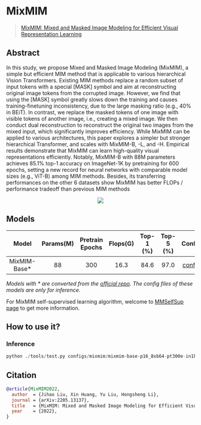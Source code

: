# MixMIM

> [MixMIM: Mixed and Masked Image Modeling for Efficient Visual Representation Learning](https://arxiv.org/abs/2205.13137)

<!-- [ALGORITHM] -->

## Abstract

In this study, we propose Mixed and Masked Image Modeling (MixMIM), a
simple but efficient MIM method that is applicable to various hierarchical Vision
Transformers. Existing MIM methods replace a random subset of input tokens with
a special [MASK] symbol and aim at reconstructing original image tokens from
the corrupted image. However, we find that using the [MASK] symbol greatly
slows down the training and causes training-finetuning inconsistency, due to the
large masking ratio (e.g., 40% in BEiT). In contrast, we replace the masked tokens
of one image with visible tokens of another image, i.e., creating a mixed image.
We then conduct dual reconstruction to reconstruct the original two images from
the mixed input, which significantly improves efficiency. While MixMIM can
be applied to various architectures, this paper explores a simpler but stronger
hierarchical Transformer, and scales with MixMIM-B, -L, and -H. Empirical
results demonstrate that MixMIM can learn high-quality visual representations
efficiently. Notably, MixMIM-B with 88M parameters achieves 85.1% top-1
accuracy on ImageNet-1K by pretraining for 600 epochs, setting a new record for
neural networks with comparable model sizes (e.g., ViT-B) among MIM methods.
Besides, its transferring performances on the other 6 datasets show MixMIM has
better FLOPs / performance tradeoff than previous MIM methods

<div align=center>
<img src="https://user-images.githubusercontent.com/56866854/202853730-d26fb3d7-e5e8-487a-aad5-e3d4600cef87.png"/>
</div>

## Models

|     Model     | Params(M) | Pretrain Epochs | Flops(G) | Top-1 (%) | Top-5 (%) |                      Config                      |                                         Download                                          |
| :-----------: | :-------: | :-------------: | :------: | :-------: | :-------: | :----------------------------------------------: | :---------------------------------------------------------------------------------------: |
| MixMIM-Base\* |    88     |       300       |   16.3   |   84.6    |   97.0    | [config](./mixmim-base-p16_8xb64-pt300e-in1k.py) | [model](https://download.openmmlab.com/mmclassification/v0/mixmim/mixmim-base_3rdparty_in1k_20221206-e40e2c8c.pth) |

*Models with * are converted from the [official repo](https://github.com/Sense-X/MixMIM). The config files of these models are only for inference.*

For MixMIM self-supervised learning algorithm, welcome to [MMSelfSup page](https://github.com/open-mmlab/mmselfsup/tree/dev-1.x/configs/selfsup/MixMIM) to get more information.

## How to use it?

### Inference

```python
python ./tools/test.py configs/mixmim/mixmim-base-p16_8xb64-pt300e-in1k.py  https://download.openmmlab.com/mmclassification/v0/mixmim/mixmim-base_3rdparty_in1k_20221206-e40e2c8c.pth

```

## Citation

```bibtex
@article{MixMIM2022,
  author  = {Jihao Liu, Xin Huang, Yu Liu, Hongsheng Li},
  journal = {arXiv:2205.13137},
  title   = {MixMIM: Mixed and Masked Image Modeling for Efficient Visual Representation Learning},
  year    = {2022},
}
```
